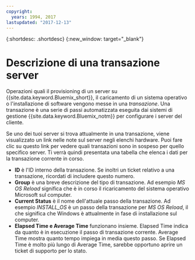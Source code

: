 ```yaml
---
copyright:
  years: 1994, 2017
lastupdated: "2017-12-13"
---
```


{:shortdesc: .shortdesc}
{:new_window: target="_blank"}

# Descrizione di una transazione server

Operazioni quali il provisioning di un server su {{site.data.keyword.Bluemix_short}}, il caricamento di un sistema operativo o l'installazione di software vengono messe in una *transazione*.  Una transazione è una serie di passi automatizzata eseguita dai sistemi di gestione {{site.data.keyword.Bluemix_notm}} per configurare i server del cliente.

Se uno dei tuoi server si trova attualmente in una transazione, viene visualizzato un link nelle note sul server negli elenchi hardware. Puoi fare clic su questo link per vedere quali transazioni sono in sospeso per quello specifico server. Ti verrà quindi presentata una tabella che elenca i dati per la transazione corrente in corso.

* **ID** è l'ID interno della transazione. Se inoltri un ticket relativo a una transazione, ricordati di includere questo numero.
* **Group** è una breve descrizione del tipo di transazione. Ad esempio *MS OS Reload* significa che è in corso il ricaricamento del sistema operativo Microsoft sul computer.
* **Current Status** è il nome dell'attuale passo della transazione. Ad esempio *INSTALL_OS* è un passo della transazione per *MS OS Reload*, il che significa che Windows è attualmente in fase di installazione sul computer.
* **Elapsed Time e Average Time** funzionano insieme. Elapsed Time indica da quanto è in esecuzione il passo di transazione corrente. Average Time mostra quanto tempo impiega in media questo passo. Se Elapsed Time è molto più lungo di Average Time, sarebbe opportuno aprire un ticket di supporto per lo stato.
